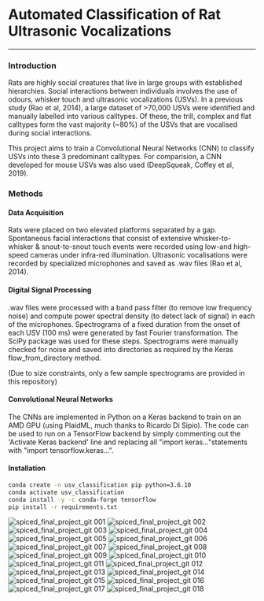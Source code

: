 # Automated Classification of Rat Ultrasonic Vocalizations

---

### Introduction

Rats are highly social creatures that live in large groups with established hierarchies. Social interactions between individuals involves the use of odours, whisker touch and ultrasonic vocalizations (USVs). In a previous study (Rao et al, 2014), a large dataset of >70,000 USVs were identified and manually labelled into various calltypes. Of these, the trill, complex and flat calltypes form the vast majority (~80%) of the USVs that are vocalised during social interactions. 

This project aims to train a Convolutional Neural Networks (CNN) to classify USVs into these 3 predominant calltypes. For comparision, a CNN developed for mouse USVs was also used (DeepSqueak, Coffey et al, 2019). 

### Methods

#### Data Acquisition

Rats were placed on two elevated platforms separated by a gap. Spontaneous facial interactions that consist of extensive whisker-to-whisker & snout-to-snout touch events were recorded using low-and high-speed cameras under infra-red illumination. Ultrasonic vocalisations were recorded by specialized microphones and saved as .wav files (Rao et al, 2014).

#### Digital Signal Processing

.wav files were processed with a band pass filter (to remove low frequency noise) and compute power spectral density (to detect lack of signal) in each of the microphones. Spectrograms of a fixed duration from the onset of each USV (100 ms) were generated by fast Fourier transformation. The SciPy package was used for these steps. Spectrograms were manually checked for noise and saved into directories as required by the Keras flow_from_directory method. 

(Due to size constraints, only a few sample spectrograms are provided in this repository)

#### Convolutional Neural Networks 

The CNNs are implemented in Python on a Keras backend to train on an AMD GPU (using PlaidML, much thanks to Ricardo Di Sipio). The code can be used to run on a TensorFlow backend by simply commenting out the 'Activate Keras backend' line and replacing all "import keras..."statements with "import tensorflow.keras...".

#### Installation

```bash
conda create -n usv_classification pip python=3.6.10
conda activate usv_classification
conda install -y -c conda-forge tensorflow
pip install -r requirements.txt
```

![spiced_final_project_git 001](https://user-images.githubusercontent.com/60617095/91073626-a2fa6800-e63b-11ea-8322-58dac80106ad.png)
![spiced_final_project_git 002](https://user-images.githubusercontent.com/60617095/91073629-a42b9500-e63b-11ea-8fab-0440cd946395.png)
![spiced_final_project_git 003](https://user-images.githubusercontent.com/60617095/91073636-a5f55880-e63b-11ea-8e9c-f38cc734184e.png)
![spiced_final_project_git 004](https://user-images.githubusercontent.com/60617095/91073638-a68def00-e63b-11ea-9cc3-b8cfa5fb82d8.png)
![spiced_final_project_git 005](https://user-images.githubusercontent.com/60617095/91073641-a7268580-e63b-11ea-9363-ad633fb2c3d1.png)
![spiced_final_project_git 006](https://user-images.githubusercontent.com/60617095/91073643-a7bf1c00-e63b-11ea-9caa-45a13cc4d102.png)
![spiced_final_project_git 007](https://user-images.githubusercontent.com/60617095/91073644-a857b280-e63b-11ea-9381-cc058b80b069.png)
![spiced_final_project_git 008](https://user-images.githubusercontent.com/60617095/91073646-a8f04900-e63b-11ea-9fe8-41add5fd5e88.png)
![spiced_final_project_git 009](https://user-images.githubusercontent.com/60617095/91073647-a8f04900-e63b-11ea-9717-3702c9f74989.png)
![spiced_final_project_git 010](https://user-images.githubusercontent.com/60617095/91073648-a988df80-e63b-11ea-8ab8-94f9f8920d24.png)
![spiced_final_project_git 011](https://user-images.githubusercontent.com/60617095/91073649-a988df80-e63b-11ea-8fc7-e1b75c8c8841.png)
![spiced_final_project_git 012](https://user-images.githubusercontent.com/60617095/91073650-aa217600-e63b-11ea-8bdc-b9d84c866355.png)
![spiced_final_project_git 013](https://user-images.githubusercontent.com/60617095/91073652-aa217600-e63b-11ea-9ec5-7c1ccb9a9540.png)
![spiced_final_project_git 014](https://user-images.githubusercontent.com/60617095/91073653-aaba0c80-e63b-11ea-8964-b23ea82dcddb.png)
![spiced_final_project_git 015](https://user-images.githubusercontent.com/60617095/91073656-aaba0c80-e63b-11ea-83ce-43b6f525a882.png)
![spiced_final_project_git 016](https://user-images.githubusercontent.com/60617095/91073658-ab52a300-e63b-11ea-8e4f-2cf8a17afc27.png)
![spiced_final_project_git 017](https://user-images.githubusercontent.com/60617095/91073661-abeb3980-e63b-11ea-91d3-ea8de813250d.png)
![spiced_final_project_git 018](https://user-images.githubusercontent.com/60617095/91073662-abeb3980-e63b-11ea-82a4-4dc3f6c1f086.png)
